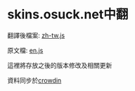 # skins.osuck.net中翻
翻譯後檔案: [zh-tw.js](https://github.com/Dai-Son/skins.osuck-traditional-chinese-translaion/blob/main/zh-tw.js)

原文檔: [en.js](https://github.com/Dai-Son/skins.osuck-traditional-chinese-translaion/blob/main/en.js)

這裡將存放之後的版本修改及相關更新

資料同步於[crowdin](https://crowdin.com/translate/skinsosuck/7/en-zhtw?filter=basic&value=0)

